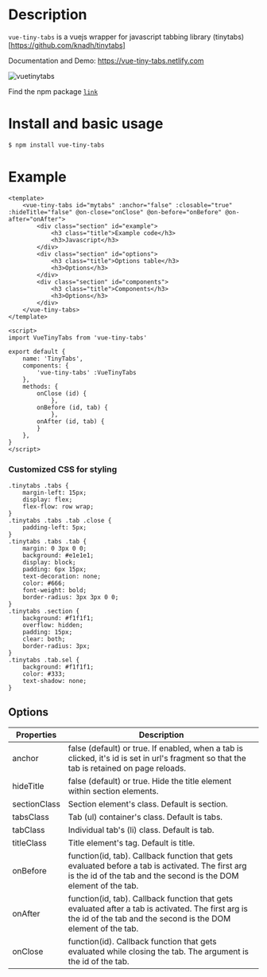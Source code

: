 # Description
`vue-tiny-tabs` is a vuejs wrapper for javascript tabbing library (tinytabs)[https://github.com/knadh/tinytabs]

Documentation and Demo: https://vue-tiny-tabs.netlify.com

![vuetinytabs](https://user-images.githubusercontent.com/1731965/62969020-f2ebff80-be29-11e9-9c1c-461bc0aecee7.png)


Find the npm package [`link`](https://www.npmjs.com/package/vue-tiny-tabs)

# Install and basic usage
```sh
$ npm install vue-tiny-tabs
```

# Example
```vue
<template>
	<vue-tiny-tabs id="mytabs" :anchor="false" :closable="true" :hideTitle="false" @on-close="onClose" @on-before="onBefore" @on-after="onAfter">
		<div class="section" id="example">
			<h3 class="title">Example code</h3>
			<h3>Javascript</h3>
		</div>
		<div class="section" id="options">
			<h3 class="title">Options table</h3>
			<h3>Options</h3>
		</div>
		<div class="section" id="components">
			<h3 class="title">Components</h3>
			<h3>Options</h3>
		</div>
	</vue-tiny-tabs>
</template>

<script>
import VueTinyTabs from 'vue-tiny-tabs'

export default {
	name: 'TinyTabs',
	components: {
		'vue-tiny-tabs' :VueTinyTabs
	},
	methods: {
		onClose (id) {
        	},
		onBefore (id, tab) {
        	},
		onAfter (id, tab) {
		}
	},
}
</script>
```

### Customized CSS for styling
```
.tinytabs .tabs {
	margin-left: 15px;
	display: flex;
	flex-flow: row wrap;
}
.tinytabs .tabs .tab .close {
	padding-left: 5px;
}
.tinytabs .tabs .tab {
	margin: 0 3px 0 0;
	background: #e1e1e1;
	display: block;
	padding: 6px 15px;
	text-decoration: none;
	color: #666;
	font-weight: bold;
	border-radius: 3px 3px 0 0;
}
.tinytabs .section {
	background: #f1f1f1;
	overflow: hidden;
	padding: 15px;
	clear: both;
	border-radius: 3px;
}
.tinytabs .tab.sel {
	background: #f1f1f1;
	color: #333;
	text-shadow: none;
}
```

## Options
| Properties   | Description
|--------------|---------------------------------------------------------------------------------------------------------------------------------------------------------------------------------------------------------------------------------|
| anchor       | false (default) or true. If enabled, when a tab is clicked, it's id is set in url's fragment so that the tab is retained on page reloads.                                                                                       |
| hideTitle    | false (default) or true. Hide the title element within section elements.                                                                                                                                                          |
| sectionClass | Section element's class. Default is section.                                                                                                                                                                                    |
| tabsClass    | Tab (ul) container's class. Default is tabs.                                                                                                                                                                                    |
| tabClass     | Individual tab's (li) class. Default is tab.                                                                                                                                                                                    |
| titleClass   | Title element's tag. Default is title.                                                                                                                                                                                          |
| onBefore       | function(id, tab). Callback function that gets evaluated before a tab is activated. The first arg is the id of the tab and the second is the DOM element of the tab.                                                            |
| onAfter        | function(id, tab). Callback function that gets evaluated after a tab is activated. The first arg is the id of the tab and the second is the DOM element of the tab.                                                             |
| onClose        | function(id). Callback function that gets evaluated while closing the tab. The argument is the id of the tab.                                                             |                                          
